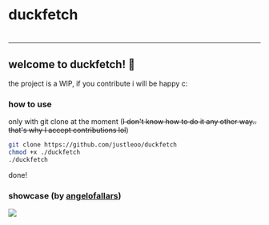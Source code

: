 <h1>duckfetch<h1>
<hr>

## welcome to duckfetch! 🦆

the project is a WIP, if you contribute i will be happy c:

### how to use

only with git clone at the moment (~~I don't know how to do it any other way.. that's why I accept contributions lol~~)

```bash
git clone https://github.com/justleoo/duckfetch
chmod +x ./duckfetch
./duckfetch
```

done!

### showcase (by [angelofallars](https://github.com/angelofallars))

<img src="https://user-images.githubusercontent.com/39676098/152470945-01d0cf4f-16a2-4240-a3e9-facd144220d5.png">
